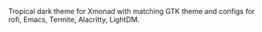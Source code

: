 Tropical dark theme for Xmonad with matching GTK theme and configs for rofi,
Emacs, Termite, Alacritty, LightDM.
